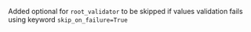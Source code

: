 Added optional for `root_validator` to be skipped if values validation fails using keyword `skip_on_failure=True`